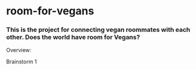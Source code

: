 # room-for-vegans
### This is the project for connecting vegan roommates with each other. Does the world have room for Vegans?

Overview:

Brainstorm 1 
